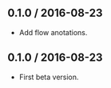 0.1.0 / 2016-08-23
------------------
- Add flow anotations.

0.1.0 / 2016-08-23
------------------
- First beta version.
